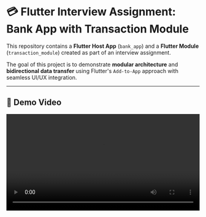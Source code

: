 # 💳 Flutter Interview Assignment: Bank App with Transaction Module

This repository contains a **Flutter Host App** (`bank_app`) and a **Flutter Module** (`transaction_module`) created as part of an interview assignment.

The goal of this project is to demonstrate **modular architecture** and **bidirectional data transfer** using Flutter's `Add-to-App` approach with seamless UI/UX integration.

---
## 🎥 Demo Video

<video src="bank_app/assets/demo_video.mp4" controls width="100%" />

> 📌 _Click play to watch the host-module integration in action._

